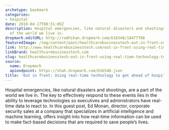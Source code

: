 ```yaml
---
archetype: bookmark
categories:
- hospital
date: 2019-04-17T08:51:05Z
description: Hospital emergencies, like natural disasters and shootings, are a part
  of the world we live in.
dropmark.editURL: http://radhikan.dropmark.com/616548/18477768
featuredImage: /img/content/post/healthcarebusinesstech-out-in-front-using-real-time-technology-to-get-ahead-of-hospital-crises.jpg
link: http://www.healthcarebusinesstech.com/out-in-front-using-real-time-technology-to-get-ahead-of-hospital-crises/
linkBrand: healthcarebusinesstech.com
slug: healthcarebusinesstech-out-in-front-using-real-time-technology-to-get-ahead-of-hospital-crises
source:
  name: Dropmark
  apiendpoint: https://shah.dropmark.com/616548.json
title: 'Out in front: Using real-time technology to get ahead of hospital crises'
---
```

Hospital emergencies, like natural disasters and shootings, are a part of the world we live in. The key to effectively respond to these events lies in the ability to leverage technologies so executives and administrators have real-time data to react to. In this guest post, Ed Monan, director, corporate security sales at a company that specializes in artificial intelligence and machine learning, offers insight into how real-time information can be used to make fact-based decisions that are required to save people’s lives.

